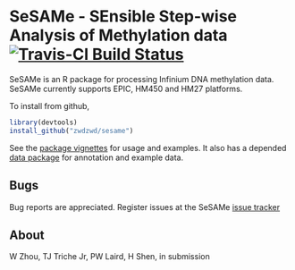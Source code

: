 # SeSAMe - SEnsible Step-wise Analysis of Methylation data [![Travis-CI Build Status](https://travis-ci.org/zwdzwd/sesame.svg?branch=master)](https://travis-ci.org/zwdzwd/sesame)
                  
SeSAMe is an R package for processing Infinium DNA methylation data. SeSAMe currently supports EPIC, HM450 and HM27 platforms.

To install from github,
```R
library(devtools)
install_github("zwdzwd/sesame")
```

See the [package vignettes](https://github.com/zwdzwd/sesame/blob/master/vignettes/sesame.Rmd) for usage and examples. It also has a depended [data package](https://github.com/zwdzwd/sesameData) for annotation and example data.

## Bugs
    
Bug reports are appreciated. Register issues at the SeSAMe [issue tracker](http://github.com/zwdzwd/sesame/issues)
    
    
## About

W Zhou, TJ Triche Jr, PW Laird, H Shen, in submission
    
